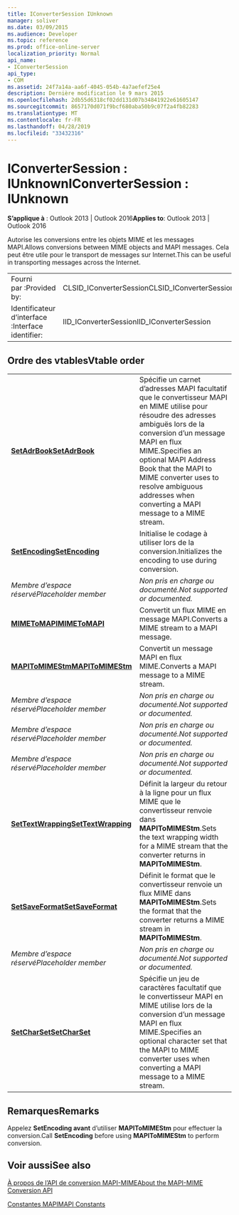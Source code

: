 ```yaml
---
title: IConverterSession IUnknown
manager: soliver
ms.date: 03/09/2015
ms.audience: Developer
ms.topic: reference
ms.prod: office-online-server
localization_priority: Normal
api_name:
- IConverterSession
api_type:
- COM
ms.assetid: 24f7a14a-aa6f-4045-054b-4a7aefef25e4
description: Dernière modification le 9 mars 2015
ms.openlocfilehash: 2db55d6318cf02dd131d07b34841922e61605147
ms.sourcegitcommit: 8657170d071f9bcf680aba50b9c07f2a4fb82283
ms.translationtype: MT
ms.contentlocale: fr-FR
ms.lasthandoff: 04/28/2019
ms.locfileid: "33432316"
---
```

# <a name="iconvertersession--iunknown"></a><span data-ttu-id="02424-103">IConverterSession : IUnknown</span><span class="sxs-lookup"><span data-stu-id="02424-103">IConverterSession : IUnknown</span></span>

  
  
<span data-ttu-id="02424-104">**S’applique à** : Outlook 2013 | Outlook 2016</span><span class="sxs-lookup"><span data-stu-id="02424-104">**Applies to**: Outlook 2013 | Outlook 2016</span></span> 
  
<span data-ttu-id="02424-105">Autorise les conversions entre les objets MIME et les messages MAPI.</span><span class="sxs-lookup"><span data-stu-id="02424-105">Allows conversions between MIME objects and MAPI messages.</span></span> <span data-ttu-id="02424-106">Cela peut être utile pour le transport de messages sur Internet.</span><span class="sxs-lookup"><span data-stu-id="02424-106">This can be useful in transporting messages across the Internet.</span></span>
  
|||
|:-----|:-----|
|<span data-ttu-id="02424-107">Fourni par :</span><span class="sxs-lookup"><span data-stu-id="02424-107">Provided by:</span></span>  <br/> |<span data-ttu-id="02424-108">CLSID_IConverterSession</span><span class="sxs-lookup"><span data-stu-id="02424-108">CLSID_IConverterSession</span></span>  <br/> |
|<span data-ttu-id="02424-109">Identificateur d’interface :</span><span class="sxs-lookup"><span data-stu-id="02424-109">Interface identifier:</span></span>  <br/> |<span data-ttu-id="02424-110">IID_IConverterSession</span><span class="sxs-lookup"><span data-stu-id="02424-110">IID_IConverterSession</span></span>  <br/> |
   
## <a name="vtable-order"></a><span data-ttu-id="02424-111">Ordre des vtables</span><span class="sxs-lookup"><span data-stu-id="02424-111">Vtable order</span></span>

|||
|:-----|:-----|
|<span data-ttu-id="02424-112">**[SetAdrBook](iconvertersession-setadrbook.md)**</span><span class="sxs-lookup"><span data-stu-id="02424-112">**[SetAdrBook](iconvertersession-setadrbook.md)**</span></span> <br/> |<span data-ttu-id="02424-113">Spécifie un carnet d’adresses MAPI facultatif que le convertisseur MAPI en MIME utilise pour résoudre des adresses ambiguës lors de la conversion d’un message MAPI en flux MIME.</span><span class="sxs-lookup"><span data-stu-id="02424-113">Specifies an optional MAPI Address Book that the MAPI to MIME converter uses to resolve ambiguous addresses when converting a MAPI message to a MIME stream.</span></span>  <br/> |
|<span data-ttu-id="02424-114">**[SetEncoding](iconvertersession-setencoding.md)**</span><span class="sxs-lookup"><span data-stu-id="02424-114">**[SetEncoding](iconvertersession-setencoding.md)**</span></span> <br/> |<span data-ttu-id="02424-115">Initialise le codage à utiliser lors de la conversion.</span><span class="sxs-lookup"><span data-stu-id="02424-115">Initializes the encoding to use during conversion.</span></span>  <br/> |
| <span data-ttu-id="02424-116">*Membre d’espace réservé*</span><span class="sxs-lookup"><span data-stu-id="02424-116">*Placeholder member*</span></span>  <br/> | <span data-ttu-id="02424-117">*Non pris en charge ou documenté.*</span><span class="sxs-lookup"><span data-stu-id="02424-117">*Not supported or documented.*</span></span>  <br/> |
|<span data-ttu-id="02424-118">**[MIMEToMAPI](iconvertersession-mimetomapi.md)**</span><span class="sxs-lookup"><span data-stu-id="02424-118">**[MIMEToMAPI](iconvertersession-mimetomapi.md)**</span></span> <br/> |<span data-ttu-id="02424-119">Convertit un flux MIME en message MAPI.</span><span class="sxs-lookup"><span data-stu-id="02424-119">Converts a MIME stream to a MAPI message.</span></span>  <br/> |
|<span data-ttu-id="02424-120">**[MAPIToMIMEStm](iconvertersession-mapitomimestm.md)**</span><span class="sxs-lookup"><span data-stu-id="02424-120">**[MAPIToMIMEStm](iconvertersession-mapitomimestm.md)**</span></span> <br/> |<span data-ttu-id="02424-121">Convertit un message MAPI en flux MIME.</span><span class="sxs-lookup"><span data-stu-id="02424-121">Converts a MAPI message to a MIME stream.</span></span>  <br/> |
| <span data-ttu-id="02424-122">*Membre d’espace réservé*</span><span class="sxs-lookup"><span data-stu-id="02424-122">*Placeholder member*</span></span>  <br/> | <span data-ttu-id="02424-123">*Non pris en charge ou documenté.*</span><span class="sxs-lookup"><span data-stu-id="02424-123">*Not supported or documented.*</span></span>  <br/> |
| <span data-ttu-id="02424-124">*Membre d’espace réservé*</span><span class="sxs-lookup"><span data-stu-id="02424-124">*Placeholder member*</span></span>  <br/> | <span data-ttu-id="02424-125">*Non pris en charge ou documenté.*</span><span class="sxs-lookup"><span data-stu-id="02424-125">*Not supported or documented.*</span></span>  <br/> |
| <span data-ttu-id="02424-126">*Membre d’espace réservé*</span><span class="sxs-lookup"><span data-stu-id="02424-126">*Placeholder member*</span></span>  <br/> | <span data-ttu-id="02424-127">*Non pris en charge ou documenté.*</span><span class="sxs-lookup"><span data-stu-id="02424-127">*Not supported or documented.*</span></span>  <br/> |
|<span data-ttu-id="02424-128">**[SetTextWrapping](iconvertersession-settextwrapping.md)**</span><span class="sxs-lookup"><span data-stu-id="02424-128">**[SetTextWrapping](iconvertersession-settextwrapping.md)**</span></span> <br/> |<span data-ttu-id="02424-129">Définit la largeur du retour à la ligne pour un flux MIME que le convertisseur renvoie dans **MAPIToMIMEStm**.</span><span class="sxs-lookup"><span data-stu-id="02424-129">Sets the text wrapping width for a MIME stream that the converter returns in **MAPIToMIMEStm**.</span></span>  <br/> |
|<span data-ttu-id="02424-130">**[SetSaveFormat](iconvertersession-setsaveformat.md)**</span><span class="sxs-lookup"><span data-stu-id="02424-130">**[SetSaveFormat](iconvertersession-setsaveformat.md)**</span></span> <br/> |<span data-ttu-id="02424-131">Définit le format que le convertisseur renvoie un flux MIME dans **MAPIToMIMEStm**.</span><span class="sxs-lookup"><span data-stu-id="02424-131">Sets the format that the converter returns a MIME stream in **MAPIToMIMEStm**.</span></span>  <br/> |
| <span data-ttu-id="02424-132">*Membre d’espace réservé*</span><span class="sxs-lookup"><span data-stu-id="02424-132">*Placeholder member*</span></span>  <br/> | <span data-ttu-id="02424-133">*Non pris en charge ou documenté.*</span><span class="sxs-lookup"><span data-stu-id="02424-133">*Not supported or documented.*</span></span>  <br/> |
|<span data-ttu-id="02424-134">**[SetCharSet](iconvertersession-setcharset.md)**</span><span class="sxs-lookup"><span data-stu-id="02424-134">**[SetCharSet](iconvertersession-setcharset.md)**</span></span> <br/> |<span data-ttu-id="02424-135">Spécifie un jeu de caractères facultatif que le convertisseur MAPI en MIME utilise lors de la conversion d’un message MAPI en flux MIME.</span><span class="sxs-lookup"><span data-stu-id="02424-135">Specifies an optional character set that the MAPI to MIME converter uses when converting a MAPI message to a MIME stream.</span></span>  <br/> |
   
## <a name="remarks"></a><span data-ttu-id="02424-136">Remarques</span><span class="sxs-lookup"><span data-stu-id="02424-136">Remarks</span></span>

<span data-ttu-id="02424-137">Appelez **SetEncoding avant** d’utiliser **MAPIToMIMEStm** pour effectuer la conversion.</span><span class="sxs-lookup"><span data-stu-id="02424-137">Call **SetEncoding** before using **MAPIToMIMEStm** to perform conversion.</span></span> 
  
## <a name="see-also"></a><span data-ttu-id="02424-138">Voir aussi</span><span class="sxs-lookup"><span data-stu-id="02424-138">See also</span></span>



[<span data-ttu-id="02424-139">À propos de l’API de conversion MAPI-MIME</span><span class="sxs-lookup"><span data-stu-id="02424-139">About the MAPI-MIME Conversion API</span></span>](about-the-mapi-mime-conversion-api.md)
  
[<span data-ttu-id="02424-140">Constantes MAPI</span><span class="sxs-lookup"><span data-stu-id="02424-140">MAPI Constants</span></span>](mapi-constants.md)

